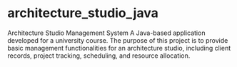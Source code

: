 # architecture_studio_java
Architecture Studio Management System A Java-based application developed for a university course. The purpose of this project is to provide basic management functionalities for an architecture studio, including client records, project tracking, scheduling, and resource allocation.
